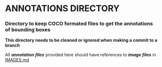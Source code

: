 # ANNOTATIONS DIRECTORY

### Directory to keep COCO formated files to get the annotations of bounding boxes

**This directory needs to be cleaned or ignored when making a commit to a branch**

All ***annotation files*** provided here should have references to ***image files*** in [IMAGES.md](../images/IMAGES.md)